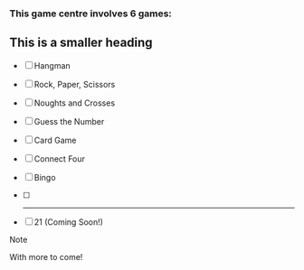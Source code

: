### This game centre involves 6 games:
## This is a smaller heading

- [ ] Hangman
- [ ] Rock, Paper, Scissors
- [ ] Noughts and Crosses
- [ ] Guess the Number
- [ ] Card Game
- [ ] Connect Four 
- [ ] Bingo 
- [ ] --------------------
- [ ] 21 (Coming Soon!)


> [!note]
With more to come!

